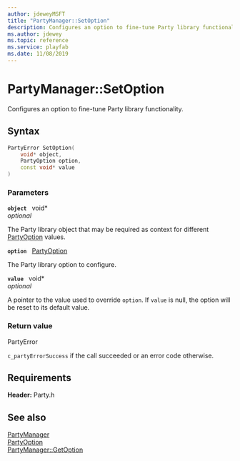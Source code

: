 ```yaml
---
author: jdeweyMSFT
title: "PartyManager::SetOption"
description: Configures an option to fine-tune Party library functionality.
ms.author: jdewey
ms.topic: reference
ms.service: playfab
ms.date: 11/08/2019
---
```


# PartyManager::SetOption  

Configures an option to fine-tune Party library functionality.  

## Syntax  
  
```cpp
PartyError SetOption(  
    void* object,  
    PartyOption option,  
    const void* value  
)  
```  
  
### Parameters  
  
**`object`** &nbsp; void*  
*optional*  
  
The Party library object that may be required as context for different [PartyOption](../../../enums/partyoption.md) values.  
  
**`option`** &nbsp; [PartyOption](../../../enums/partyoption.md)  
  
The Party library option to configure.  
  
**`value`** &nbsp; void*  
*optional*  
  
A pointer to the value used to override `option`. If `value` is null, the option will be reset to its default value.  
  
  
### Return value  
PartyError
  
```c_partyErrorSuccess``` if the call succeeded or an error code otherwise.
  
  
## Requirements  
  
**Header:** Party.h
  
## See also  
[PartyManager](../partymanager.md)  
[PartyOption](../../../enums/partyoption.md)  
[PartyManager::GetOption](partymanager_getoption.md)
  
  
